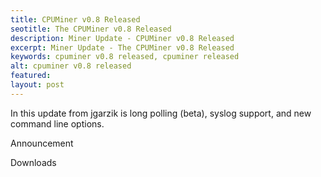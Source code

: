 ```yaml
---
title: CPUMiner v0.8 Released
seotitle: The CPUMiner v0.8 Released
description: Miner Update - CPUMiner v0.8 Released
excerpt: Miner Update - The CPUMiner v0.8 Released
keywords: cpuminer v0.8 released, cpuminer released
alt: cpuminer v0.8 released
featured: 
layout: post
---
```


<p>In this update from jgarzik is long polling (beta), syslog support, and new command line options.</p>

<p>Announcement</p>

<p>Downloads</p>


